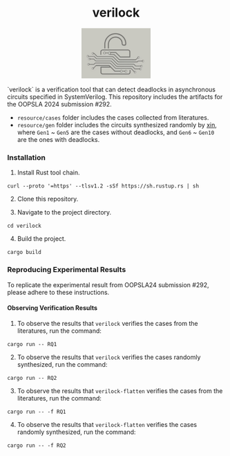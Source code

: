 <h1 align="center">
  verilock
</h1>
<p align="center">
  <img src="./img/verilock logo.jpg" width="160" />
</p>
`verilock` is a verification tool that can detect deadlocks in asynchronous circuits specified in SystemVerilog.
This repository includes the artifacts for the OOPSLA 2024 submission #292.

- `resource/cases` folder includes the cases collected from literatures.
- `resource/gen` folder includes the circuits synthesized randomly by [xin](https://github.com/OOPSLA24-Verilock/xin), where `Gen1` ~ `Gen5` are the cases without deadlocks, and `Gen6` ~ `Gen10` are the ones with deadlocks.

### Installation

1. Install Rust tool chain.
```shell
curl --proto '=https' --tlsv1.2 -sSf https://sh.rustup.rs | sh
```
2. Clone this repository.

3. Navigate to the project directory.
```shell
cd verilock
```
4. Build the project.
```shell
cargo build
```

### Reproducing Experimental Results
To replicate the experimental result from OOPSLA24 submission #292, please adhere to these instructions.
#### Observing Verification Results
1. To observe the results that `verilock` verifies the cases from the literatures, run the command: 
```shell
cargo run -- RQ1
```

2. To observe the results that `verilock` verifies the cases randomly synthesized, run the command:
```shell
cargo run -- RQ2
```

3. To observe the results that `verilock-flatten` verifies the cases from the literatures, run the command:
```shell
cargo run -- -f RQ1
```

4. To observe the results that `verilock-flatten` verifies the cases randomly synthesized, run the command:
```shell
cargo run -- -f RQ2
```